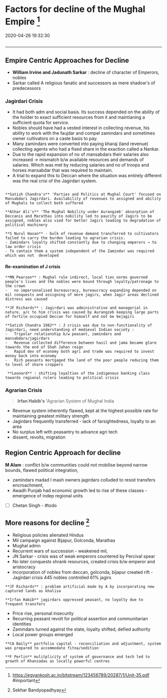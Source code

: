 # Factors for decline of the Mughal Empire [^2]
2020-04-26 19:32:30
```toc
```
---

## Empire Centric Approaches for Decline 

-   **William Irvine and Jadunath Sarkar** : decline of character of Emperors, nobles
-   Sarkar called A religious fanatic and successors as mere shadow's of predecessors

### Jagirdari Crisis 

- It had both adm and social basis. Its success depended on the ability of the holder to exact sufficient resources from it and maintianing a sufficient quota for service.
- Nobles should have had a vested interest in collecting revenue, his ability to work with the faujdar and compel zamindars and sometimes owner cultivators on a caste basis to pay.
- Many zamindars were converted into paying kharaj (land revenue) collecting agents who had a fixed share in the exaction called a Nankar.
- Due to the rapid expansion of no of mansabdars their salaries also increased -> mismatch b/w available resources and demands of salaries. Which was met by reducing salaries and no of troops and horses mansabdar that was required to maintain.
- A  trial to expand this to Deccan where the situation was entirely different was the real crisi of the Jagirdari system.

```ad-Views

**Satish Chandra's** 'Parties and Politics at Mughal Court' focused on Mansabdari Jagirdari. Availability of revenues to assigned and ability of Mughals to collect both suffered

**Athar Ali's** 'The Mughal Nobility under Aurangzeb' absorption of Deccanis and Marathas into nobility led to paucity of Jagirs to be assigned, nobles also vied for better Jagirs leading to degradation of political machinery

**S Nurul Hasan** - bulk of revenue demand transferred to cultivators failed to carry the burden leading to agrarian crisis.
- Zamindars loyalty shifted constantly due to changing emperors → to law order crisis
- To contain them a system independent of the Zamindar was required which was not  developed

```

####    Re-examination of J crisis 
```ad-Views
**MN Pearson** : Mughal rule indirect, local ties norms governed people's lives and the nobles were bound through loyalty/patronage to the crown
-   no impersonalised bureaucracy, bureaucracy expanding depended on mil conquests and assigning of more jagirs, when Jagir areas declined distress was caused
  
**JF Richards** : Jagirdari was administrative and managerial in nature, a/c to him crisis was caused by Aurangzeb keeping large parts of fertile occupied Deccan for himself and not be bejagiri
  
**Satish Chandra 1982** : J crisis was due to non-functionality of Jagirdari, need understanding of medieval Indian society :
-   Tripolar relationship b/w peasant, zamindars and mansabdars/jagirdars
-   Revenue collected difference between hasil and jama became glare towards the end of Shah Jahan reign
-   Rapid dev of economy both agri and trade was required to invest money back into economy
-   Rich peasants mortgaged the land of the poor people reducing them to level of share croppers
 
 **Leonard** : shifting loyalties of the indigenous banking class towards regional rulers leading to political crisis

```


###    **Agrarian Crisis** 
  > **Irfan Habib's** 'Agrarian System of Mughal India
-   Revenue system inherently flawed, kept at the highest possible rate for maintaining greatest military strength
-   Jagirdars frequently transferred - lack of farsightedness, loyalty to an area
-   No surplus left with peasantry to advance agri tech
-   dissent, revolts, migration


## Region Centric Approach for decline 

 **M Alam** : conflict b/w communities could not mobilise beyond narrow bounds, flawed political integration, 
 - zamindars madad I mash owners jagirdars colluded to resist transfers encroachment, 
 - Awadh Punjab had economic growth led to rise of these classes - emergence of indep regional units
- [ ]  Chetan Singh - #todo 

## More reasons for decline [^1]

-   Religious policies alienated Hindus
-   Mil campaign against Bijapur, Golconda, Marathas
-   Mughal admn
-   Recurrent wars of succession - weakened mil,
-   JN Sarkar - crisis was of weak emperors countered by Percival spear
-   No later conquests shrank resources, created crisis b/w emperor and aristocracy
-   Incorporation of nobles from deccan, golconda, bijapur created rift - Jagirdari crisis 445 nobles controlled 61% jagirs

```ad-Views
**JF Richards** : problem artificial made by A by incorporating new captured lands as khalisa

**Irfan Habib** jagirdars oppressed peasant, no loyalty due to frequent transfers
```
-   Price rise, personal insecurity
-   Recurring peasant revolt for political assertion and communitarian identities
-   Zamindars turned against the state, loyalty shifted, defied authority
-   Local power groups emerged

```ad-Views
**CA Baily** portfolio capital - reconciliation and adjustment, system was prepared to accommodate fitna/sedition

**F Perlin** mulitplicity of system of governance and tech led to growth of Khanzadas as locally powerful centres
```

[^1]: Sekhar Bandyopadhyay
[^2]: https://egyankosh.ac.in/bitstream/123456789/20287/1/Unit-35.pdf #important 